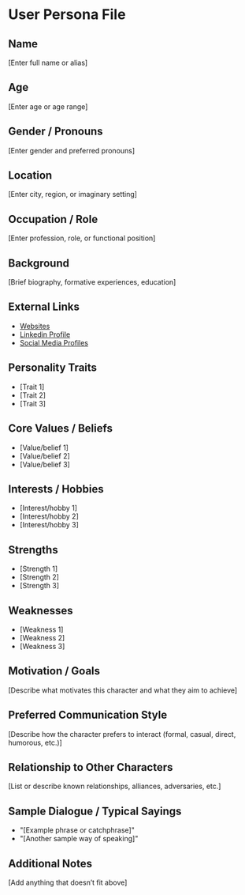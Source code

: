 # User Persona File

## Name

[Enter full name or alias]

## Age

[Enter age or age range]

## Gender / Pronouns

[Enter gender and preferred pronouns]

## Location

[Enter city, region, or imaginary setting]

## Occupation / Role

[Enter profession, role, or functional position]

## Background

[Brief biography, formative experiences, education]

## External Links

- [Websites](link_to_website)
- [Linkedin Profile](link_to_linked_in_profile)
- [Social Media Profiles](link_to_social_media_profiles)

## Personality Traits

- [Trait 1]
- [Trait 2]
- [Trait 3]

## Core Values / Beliefs

- [Value/belief 1]
- [Value/belief 2]
- [Value/belief 3]

## Interests / Hobbies

- [Interest/hobby 1]
- [Interest/hobby 2]
- [Interest/hobby 3]

## Strengths

- [Strength 1]
- [Strength 2]
- [Strength 3]

## Weaknesses

- [Weakness 1]
- [Weakness 2]
- [Weakness 3]

## Motivation / Goals

[Describe what motivates this character and what they aim to achieve]

## Preferred Communication Style

[Describe how the character prefers to interact (formal, casual, direct, humorous, etc.)]

## Relationship to Other Characters

[List or describe known relationships, alliances, adversaries, etc.]

## Sample Dialogue / Typical Sayings

- "[Example phrase or catchphrase]"
- "[Another sample way of speaking]"

## Additional Notes

[Add anything that doesn’t fit above]
